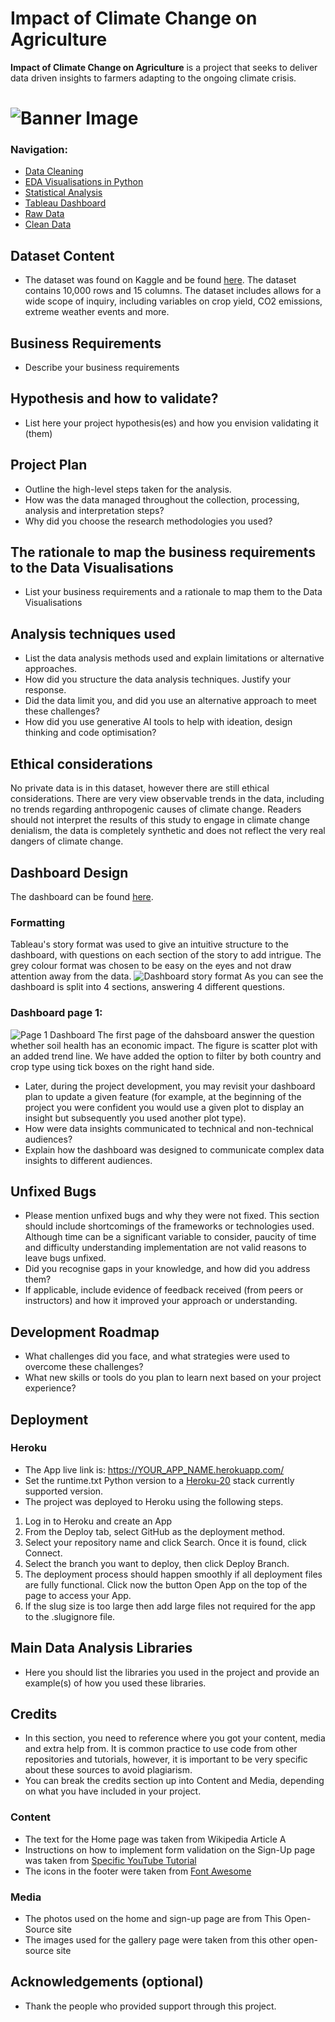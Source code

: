 # Impact of Climate Change on Agriculture

**Impact of Climate Change on Agriculture** is a project that seeks to deliver data driven insights to farmers adapting to the ongoing climate crisis.

# ![Banner Image](images/agriculture-climate-banner.jpg)

### Navigation:
* [Data Cleaning](https://github.com/Janeweightman/Climate-Change-Impact-on-Agriculture-/blob/main/jupyter_notebooks/data-cleaning.ipynb)
* [EDA Visualisations in Python](https://github.com/Janeweightman/Climate-Change-Impact-on-Agriculture-/blob/main/jupyter_notebooks/data-visualisations.ipynb)
* [Statistical Analysis](https://github.com/Janeweightman/Climate-Change-Impact-on-Agriculture-/blob/main/jupyter_notebooks/statistical-analysis.ipynb)
* [Tableau Dashboard](https://public.tableau.com/app/profile/jane.weightman/viz/climate-change-agriculture/MainStory?publish=yes)
* [Raw Data](https://github.com/Janeweightman/Climate-Change-Impact-on-Agriculture-/blob/main/data/climate-agriculture.csv)
* [Clean Data](https://github.com/Janeweightman/Climate-Change-Impact-on-Agriculture-/blob/main/data/clean-agriculturedata.csv)


## Dataset Content
* The dataset was found on Kaggle and be found [here](https://www.kaggle.com/datasets/waqi786/climate-change-impact-on-agriculture). The dataset contains 10,000 rows and 15 columns. The dataset includes allows for a wide scope of inquiry, including variables on crop yield, CO2 emissions, extreme weather events and more. 


## Business Requirements
* Describe your business requirements


## Hypothesis and how to validate?
* List here your project hypothesis(es) and how you envision validating it (them) 

## Project Plan
* Outline the high-level steps taken for the analysis.
* How was the data managed throughout the collection, processing, analysis and interpretation steps?
* Why did you choose the research methodologies you used?

## The rationale to map the business requirements to the Data Visualisations
* List your business requirements and a rationale to map them to the Data Visualisations

## Analysis techniques used
* List the data analysis methods used and explain limitations or alternative approaches.
* How did you structure the data analysis techniques. Justify your response.
* Did the data limit you, and did you use an alternative approach to meet these challenges?
* How did you use generative AI tools to help with ideation, design thinking and code optimisation?

## Ethical considerations
No private data is in this dataset, however there are still ethical considerations. 
There are very view observable trends in the data, including no trends regarding anthropogenic causes of climate change. Readers should not interpret the results of this study to engage in climate change denialism, the data is completely synthetic and does not reflect the very real dangers of climate change.

## Dashboard Design
The dashboard can be found [here](https://public.tableau.com/app/profile/jane.weightman/viz/climate-change-agriculture/MainStory?publish=yes).
### Formatting 
Tableau's story format was used to give an intuitive structure to the dashboard, with questions on each section of the story to add intrigue. The grey colour format was chosen to be easy on the eyes and not draw attention away from the data.
![Dashboard story format](images/storyboardformat.png)
As you can see the dashboard is split into 4 sections, answering 4 different questions.

### Dashboard page 1: 
![Page 1 Dashboard](images/Page1dashboard.png)
The first page of the dahsboard answer the question whether soil health has an economic impact. The figure is scatter plot with an added trend line. 
We have added the option to filter by both country and crop type using tick boxes on the right hand side.



* Later, during the project development, you may revisit your dashboard plan to update a given feature (for example, at the beginning of the project you were confident you would use a given plot to display an insight but subsequently you used another plot type).
* How were data insights communicated to technical and non-technical audiences?
* Explain how the dashboard was designed to communicate complex data insights to different audiences. 

## Unfixed Bugs
* Please mention unfixed bugs and why they were not fixed. This section should include shortcomings of the frameworks or technologies used. Although time can be a significant variable to consider, paucity of time and difficulty understanding implementation are not valid reasons to leave bugs unfixed.
* Did you recognise gaps in your knowledge, and how did you address them?
* If applicable, include evidence of feedback received (from peers or instructors) and how it improved your approach or understanding.

## Development Roadmap
* What challenges did you face, and what strategies were used to overcome these challenges?
* What new skills or tools do you plan to learn next based on your project experience? 

## Deployment
### Heroku

* The App live link is: https://YOUR_APP_NAME.herokuapp.com/ 
* Set the runtime.txt Python version to a [Heroku-20](https://devcenter.heroku.com/articles/python-support#supported-runtimes) stack currently supported version.
* The project was deployed to Heroku using the following steps.

1. Log in to Heroku and create an App
2. From the Deploy tab, select GitHub as the deployment method.
3. Select your repository name and click Search. Once it is found, click Connect.
4. Select the branch you want to deploy, then click Deploy Branch.
5. The deployment process should happen smoothly if all deployment files are fully functional. Click now the button Open App on the top of the page to access your App.
6. If the slug size is too large then add large files not required for the app to the .slugignore file.


## Main Data Analysis Libraries
* Here you should list the libraries you used in the project and provide an example(s) of how you used these libraries.


## Credits 

* In this section, you need to reference where you got your content, media and extra help from. It is common practice to use code from other repositories and tutorials, however, it is important to be very specific about these sources to avoid plagiarism. 
* You can break the credits section up into Content and Media, depending on what you have included in your project. 

### Content 

- The text for the Home page was taken from Wikipedia Article A
- Instructions on how to implement form validation on the Sign-Up page was taken from [Specific YouTube Tutorial](https://www.youtube.com/)
- The icons in the footer were taken from [Font Awesome](https://fontawesome.com/)

### Media

- The photos used on the home and sign-up page are from This Open-Source site
- The images used for the gallery page were taken from this other open-source site



## Acknowledgements (optional)
* Thank the people who provided support through this project.
